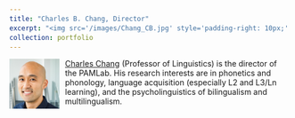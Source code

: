 ```yaml
---
title: "Charles B. Chang, Director"
excerpt: "<img src='/images/Chang_CB.jpg' style='padding-right: 10px;' width='90' height='90' align='left' /><a href='https://cbchang.com/' target='_blank'>Charles Chang</a> (Professor of Linguistics) is the director of the PAMLab. His research interests are in phonetics and phonology, language acquisition (especially L2 and L3/Ln learning), and the psycholinguistics of bilingualism and multilingualism.<br/>"
collection: portfolio
---
```


<img src='/images/Chang_CB.jpg' style='padding-right: 10px;' width='90' height='90' align='left' /><a href='https://cbchang.com/' target='_blank'>Charles Chang</a> (Professor of Linguistics) is the director of the PAMLab. His research interests are in phonetics and phonology, language acquisition (especially L2 and L3/Ln learning), and the psycholinguistics of bilingualism and multilingualism.<br/> 
